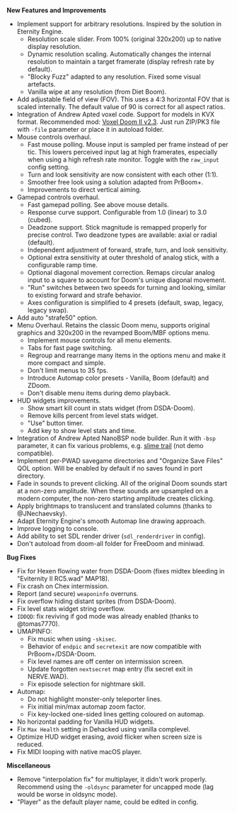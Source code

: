 **New Features and Improvements**
* Implement support for arbitrary resolutions. Inspired by the solution in Eternity Engine.
  - Resolution scale slider. From 100% (original 320x200) up to native display resolution.
  - Dynamic resolution scaling. Automatically changes the internal resolution to maintain a target framerate (display refresh rate by default).
  - "Blocky Fuzz" adapted to any resolution. Fixed some visual artefacts.
  - Vanilla wipe at any resolution (from Diet Boom).
* Add adjustable field of view (FOV). This uses a 4:3 horizontal FOV that is scaled internally. The default value of 90 is correct for all aspect ratios.
* Integration of Andrew Apted voxel code. Support for models in KVX format. Recommended mod: [Voxel Doom II v2.3](https://www.moddb.com/mods/voxel-doom-ii/addons/voxel-doom-ii-with-parallax-textures). Just run ZIP/PK3 file with `-file` parameter or place it in autoload folder.
* Mouse controls overhaul.
  - Fast mouse polling. Mouse input is sampled per frame instead of per tic. This lowers perceived input lag at high framerates, especially when using a high refresh rate monitor. Toggle with the `raw_input` config setting.
  - Turn and look sensitivity are now consistent with each other (1:1).
  - Smoother free look using a solution adapted from PrBoom+.
  - Improvements to direct vertical aiming.
* Gamepad controls overhaul.
  - Fast gamepad polling. See above mouse details.
  - Response curve support. Configurable from 1.0 (linear) to 3.0 (cubed).
  - Deadzone support. Stick magnitude is remapped properly for precise control. Two deadzone types are available: axial or radial (default).
  - Independent adjustment of forward, strafe, turn, and look sensitivity.
  - Optional extra sensitivity at outer threshold of analog stick, with a configurable ramp time.
  - Optional diagonal movement correction. Remaps circular analog input to a square to account for Doom's unique diagonal movement.
  - "Run" switches between two speeds for turning and looking, similar to existing forward and strafe behavior.
  - Axes configuration is simplified to 4 presets (default, swap, legacy, legacy swap).
* Add auto "strafe50" option.
* Menu Overhaul. Retains the classic Doom menu, supports original graphics and 320x200 in the revamped Boom/MBF options menu.
  - Implement mouse controls for all menu elements.
  - Tabs for fast page switching.
  - Regroup and rearrange many items in the options menu and make it more compact and simple.
  - Don't limit menus to 35 fps.
  - Introduce Automap color presets - Vanilla, Boom (default) and ZDoom.
  - Don't disable menu items during demo playback.
* HUD widgets improvements.
  - Show smart kill count in stats widget (from DSDA-Doom).
  - Remove kills percent from level stats widget.
  - "Use" button timer.
  - Add key to show level stats and time.
* Integration of Andrew Apted NanoBSP node builder. Run it with `-bsp` parameter, it can fix various problems, e.g. [slime trail](https://doomwiki.org/wiki/Slime_trail) (not demo compatible).
* Implement per-PWAD savegame directories and "Organize Save Files" QOL option.
Will be enabled by default if no saves found in port directory.
* Fade in sounds to prevent clicking. All of the original Doom sounds start at a non-zero amplitude. When these sounds are upsampled on a modern computer, the non-zero starting amplitude creates clicking.
* Apply brightmaps to translucent and translated columns (thanks to @JNechaevsky).
* Adapt Eternity Engine's smooth Automap line drawing approach.
* Improve logging to console.
* Add ability to set SDL render driver (`sdl_renderdriver` in config).
* Don't autoload from doom-all folder for FreeDoom and miniwad.


**Bug Fixes**
* Fix for Hexen flowing water from DSDA-Doom (fixes midtex bleeding in "Eviternity II RC5.wad" MAP18).
* Fix crash on Chex intermission.
* Report (and secure) `weaponinfo` overruns.
* Fix overflow hiding distant sprites (from DSDA-Doom).
* Fix level stats widget string overflow.
* `IDDQD`: fix reviving if god mode was already enabled (thanks to @tomas7770).
* UMAPINFO:
  - Fix music when using `-skisec`.
  - Behavior of `endpic` and `secretexit` are now compatible with PrBoom+/DSDA-Doom.
  - Fix level names are off center on intermission screen.
  - Update forgotten `nextsecret` map entry (fix secret exit in NERVE.WAD).
  - Fix episode selection for nightmare skill.
* Automap:
  - Do not highlight monster-only teleporter lines.
  - Fix initial min/max automap zoom factor.
  - Fix key-locked one-sided lines getting coloured on automap.
* No horizontal padding for Vanilla HUD widgets.
* Fix `Max Health` setting in Dehacked using vanilla complevel.
* Optimize HUD widget erasing, avoid flicker when screen size is reduced.
* Fix MIDI looping with native macOS player.


**Miscellaneous**
* Remove "interpolation fix" for multiplayer, it didn't work properly. Recommend using the `-oldsync` parameter for uncapped mode (lag would be worse in oldsync mode).
* "Player" as the default player name, could be edited in config.
